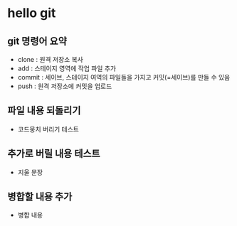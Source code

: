 # hello git

## git 명령어 요약

- clone : 원격 저장소 복사
- add : 스테이지 영역에 작업 파일 추가
- commit : 세이브, 스테이지 여역의 파일들을 가지고 커밋(=세이브)를 만들 수 있음
- push : 원격 저장소에 커밋을 업로드

## 파일 내용 되돌리기

- 코드뭉치 버리기 테스트

## 추가로 버릴 내용 테스트

- 지울 문장

## 병합할 내용 추가

- 병합 내용